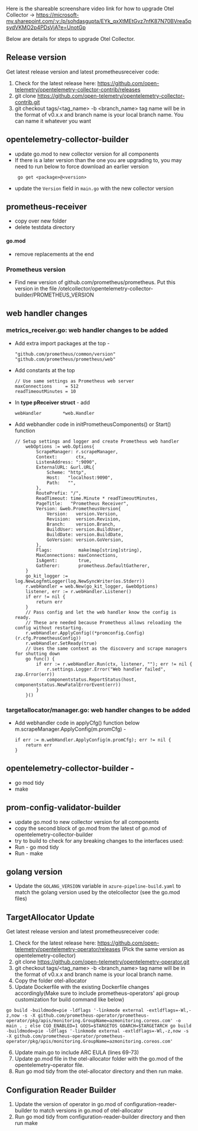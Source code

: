 Here is the shareable screenshare video link for how to upgrade Otel Collector -> https://microsoft-my.sharepoint.com/:v:/p/sohdasgupta/EYk_qxXtMEtGvz7nfK87N70BVrea5psydVKMO2p4PDsVjA?e=UnotGp

Below are details for steps to upgrade Otel Collector.

## Release version
Get latest release version and latest prometheusreceiver code:
1. Check for the latest release here: https://github.com/open-telemetry/opentelemetry-collector-contrib/releases
2. git clone https://github.com/open-telemetry/opentelemetry-collector-contrib.git
3. git checkout tags/<tag_name> -b <branch_name>   tag name will be in the format of v0.x.x and branch name is your local branch name. You can name it whatever you want

## opentelemetry-collector-builder
* update go.mod to new collector version for all components
* If there is a later version than the one you are upgrading to, you may need to run below to force download an earlier version
	```
	 go get <package>@<version>
	```
* update the `Version` field in `main.go` with the new collector version

## prometheus-receiver
* copy over new folder
* delete testdata directory

#### go.mod 
* remove replacements at the end

### Prometheus version
* Find new version of github.com/prometheus/prometheus. Put this version in the file /otelcollector/opentelemetry-collector-builder/PROMETHEUS_VERSION

## web handler changes
### metrics_receiver.go: web handler changes to be added 
* Add extra import packages at the top - 
	```
	"github.com/prometheus/common/version"
	"github.com/prometheus/prometheus/web"
	```

* Add constants at the top
	```
	// Use same settings as Prometheus web server
	maxConnections     = 512
	readTimeoutMinutes = 10
	```
* In **type pReceiver struct** - add 
	```
	webHandler        *web.Handler
	```

* Add webhandler code in initPrometheusComponents() or Start() function

	```
	// Setup settings and logger and create Prometheus web handler
		webOptions := web.Options{
			ScrapeManager: r.scrapeManager,
			Context:       ctx,
			ListenAddress: ":9090",
			ExternalURL: &url.URL{
				Scheme: "http",
				Host:   "localhost:9090",
				Path:   "",
			},
			RoutePrefix: "/",
			ReadTimeout: time.Minute * readTimeoutMinutes,
			PageTitle:   "Prometheus Receiver",
			Version: &web.PrometheusVersion{
				Version:   version.Version,
				Revision:  version.Revision,
				Branch:    version.Branch,
				BuildUser: version.BuildUser,
				BuildDate: version.BuildDate,
				GoVersion: version.GoVersion,
			},
			Flags:          make(map[string]string),
			MaxConnections: maxConnections,
			IsAgent:        true,
			Gatherer:       prometheus.DefaultGatherer,
		}
		go_kit_logger := log.NewLogfmtLogger(log.NewSyncWriter(os.Stderr))
		r.webHandler = web.New(go_kit_logger, &webOptions)
		listener, err := r.webHandler.Listener()
		if err != nil {
			return err
		}
		// Pass config and let the web handler know the config is ready.
		// These are needed because Prometheus allows reloading the config without restarting.
		r.webHandler.ApplyConfig((*promconfig.Config)(r.cfg.PrometheusConfig))
		r.webHandler.SetReady(true)
		// Uses the same context as the discovery and scrape managers for shutting down
		go func() {
			if err := r.webHandler.Run(ctx, listener, ""); err != nil {
				r.settings.Logger.Error("Web handler failed", zap.Error(err))
				componentstatus.ReportStatus(host, componentstatus.NewFatalErrorEvent(err))
			}
		}()
	``` 

### targetallocator/manager.go: web handler changes to be added 
* Add webhandler code in applyCfg() function below m.scrapeManager.ApplyConfig(m.promCfg) - 

	```
	if err := m.webHandler.ApplyConfig(m.promCfg); err != nil {
		return err
	}
	```

## opentelemetry-collector-builder - 
* go mod tidy
* make

## prom-config-validator-builder
* update go.mod to new collector version for all components
* copy the second block of go.mod from the latest of go.mod of opentelemetry-collector-builder 
* try to build to check for any breaking changes to the interfaces used: 
* Run - go mod tidy
* Run - make

## golang version
* Update the `GOLANG_VERSION` variable in `azure-pipeline-build.yaml` to match the golang version used by the otelcollector (see the go.mod files)

## TargetAllocator Update
Get latest release version and latest prometheusreceiver code:
1. Check for the latest release here: https://github.com/open-telemetry/opentelemetry-operator/releases (Pick the same version as opentelemetry-collector)
2. git clone https://github.com/open-telemetry/opentelemetry-operator.git
3. git checkout tags/<tag_name> -b <branch_name>   tag name will be in the format of v0.x.x and branch name is your local branch name. 
4. Copy the folder otel-allocator
5. Update Dockerfile with the existing Dockerfile changes accordingly(Make sure to include prometheus-operators' api group customization for build command like below)
```
go build -buildmode=pie -ldflags '-linkmode external -extldflags=-Wl,-z,now -s -X github.com/prometheus-operator/prometheus-operator/pkg/apis/monitoring.GroupName=azmonitoring.coreos.com' -o main . ; else CGO_ENABLED=1 GOOS=$TARGETOS GOARCH=$TARGETARCH go build -buildmode=pie -ldflags '-linkmode external -extldflags=-Wl,-z,now -s -X github.com/prometheus-operator/prometheus-operator/pkg/apis/monitoring.GroupName=azmonitoring.coreos.com'
```
6. Update main.go to include ARC EULA (lines 69-73)
7. Update go.mod file in the otel-allocator folder with the go.mod of the opentelemetry-operator file.
8. Run go mod tidy from the otel-allocator directory and then run make.

## Configuration Reader Builder
1. Update the version of operator in go.mod of configuration-reader-builder to match versions in go.mod of otel-allocator
2. Run go mod tidy from configuration-reader-builder directory and then run make